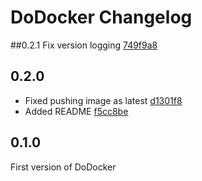 # DoDocker Changelog

##0.2.1
Fix version logging [749f9a8](https://github.com/Junikorn/dodocker/commit/749f9a8d29feefb890dd6c419c35755c3c7a775a)

## 0.2.0

* Fixed pushing image as latest [d1301f8](https://github.com/Junikorn/dodocker/commit/d1301f8d124b3395f0e0de7b08293d35ad6f3592)
* Added README [f5cc8be](https://github.com/Junikorn/dodocker/commit/f5cc8be3cd1adf91d68d47fc625376777274632e)

## 0.1.0

First version of DoDocker
